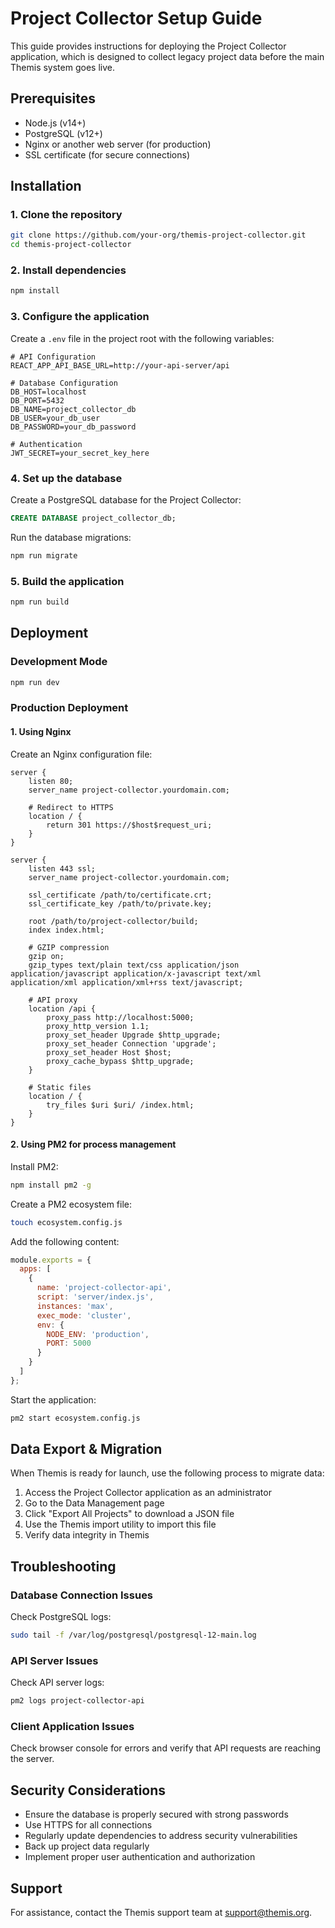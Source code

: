 # Project Collector Setup Guide

This guide provides instructions for deploying the Project Collector application, which is designed to collect legacy project data before the main Themis system goes live.

## Prerequisites

- Node.js (v14+)
- PostgreSQL (v12+)
- Nginx or another web server (for production)
- SSL certificate (for secure connections)

## Installation

### 1. Clone the repository

```bash
git clone https://github.com/your-org/themis-project-collector.git
cd themis-project-collector
```

### 2. Install dependencies

```bash
npm install
```

### 3. Configure the application

Create a `.env` file in the project root with the following variables:

```
# API Configuration
REACT_APP_API_BASE_URL=http://your-api-server/api

# Database Configuration
DB_HOST=localhost
DB_PORT=5432
DB_NAME=project_collector_db
DB_USER=your_db_user
DB_PASSWORD=your_db_password

# Authentication
JWT_SECRET=your_secret_key_here
```

### 4. Set up the database

Create a PostgreSQL database for the Project Collector:

```sql
CREATE DATABASE project_collector_db;
```

Run the database migrations:

```bash
npm run migrate
```

### 5. Build the application

```bash
npm run build
```

## Deployment

### Development Mode

```bash
npm run dev
```

### Production Deployment

#### 1. Using Nginx

Create an Nginx configuration file:

```nginx
server {
    listen 80;
    server_name project-collector.yourdomain.com;

    # Redirect to HTTPS
    location / {
        return 301 https://$host$request_uri;
    }
}

server {
    listen 443 ssl;
    server_name project-collector.yourdomain.com;

    ssl_certificate /path/to/certificate.crt;
    ssl_certificate_key /path/to/private.key;

    root /path/to/project-collector/build;
    index index.html;

    # GZIP compression
    gzip on;
    gzip_types text/plain text/css application/json application/javascript application/x-javascript text/xml application/xml application/xml+rss text/javascript;

    # API proxy
    location /api {
        proxy_pass http://localhost:5000;
        proxy_http_version 1.1;
        proxy_set_header Upgrade $http_upgrade;
        proxy_set_header Connection 'upgrade';
        proxy_set_header Host $host;
        proxy_cache_bypass $http_upgrade;
    }

    # Static files
    location / {
        try_files $uri $uri/ /index.html;
    }
}
```

#### 2. Using PM2 for process management

Install PM2:

```bash
npm install pm2 -g
```

Create a PM2 ecosystem file:

```bash
touch ecosystem.config.js
```

Add the following content:

```javascript
module.exports = {
  apps: [
    {
      name: 'project-collector-api',
      script: 'server/index.js',
      instances: 'max',
      exec_mode: 'cluster',
      env: {
        NODE_ENV: 'production',
        PORT: 5000
      }
    }
  ]
};
```

Start the application:

```bash
pm2 start ecosystem.config.js
```

## Data Export & Migration

When Themis is ready for launch, use the following process to migrate data:

1. Access the Project Collector application as an administrator
2. Go to the Data Management page
3. Click "Export All Projects" to download a JSON file
4. Use the Themis import utility to import this file
5. Verify data integrity in Themis

## Troubleshooting

### Database Connection Issues

Check PostgreSQL logs:

```bash
sudo tail -f /var/log/postgresql/postgresql-12-main.log
```

### API Server Issues

Check API server logs:

```bash
pm2 logs project-collector-api
```

### Client Application Issues

Check browser console for errors and verify that API requests are reaching the server.

## Security Considerations

- Ensure the database is properly secured with strong passwords
- Use HTTPS for all connections
- Regularly update dependencies to address security vulnerabilities
- Back up project data regularly
- Implement proper user authentication and authorization

## Support

For assistance, contact the Themis support team at support@themis.org. 